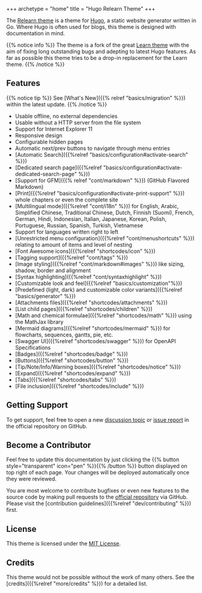 +++
archetype = "home"
title = "Hugo Relearn Theme"
+++

The [Relearn theme](https://github.com/McShelby/hugo-theme-relearn) is a theme for [Hugo](https://gohugo.io/), a static website generator written in Go. Where Hugo is often used for blogs, this theme is designed with documentation in mind.

{{% notice info %}}
The theme is a fork of the great [Learn theme](https://github.com/matcornic/hugo-theme-learn) with the aim of fixing long outstanding bugs and adepting to latest Hugo features. As far as possible this theme tries to be a drop-in replacement for the Learn theme.
{{% /notice %}}

## Features

{{% notice tip %}}
See [What's New]({{% relref "basics/migration" %}}) within the latest update.
{{% /notice %}}

- Usable offline, no external dependencies
- Usable without a HTTP server from the file system
- Support for Internet Explorer 11
- Responsive design
- Configurable hidden pages
- Automatic next/prev buttons to navigate through menu entries
- [Automatic Search]({{%relref "basics/configuration#activate-search" %}})
- [Dedicated search page]({{%relref "basics/configuration#activate-dedicated-search-page" %}})
- [Support for GFM]({{% relref "cont/markdown" %}}) (GitHub Flavored Markdown)
- [Print]({{%relref "basics/configuration#activate-print-support" %}}) whole chapters or even the complete site
- [Multilingual mode]({{%relref "cont/i18n" %}}) for English, Arabic, Simplified Chinese, Traditional Chinese, Dutch, Finnish (Suomi), French, German, Hindi, Indonesian, Italian, Japanese, Korean, Polish, Portuguese, Russian, Spanish, Turkish, Vietnamese
- Support for languages written right to left
- [Unrestricted menu configuration]({{%relref "cont/menushortcuts" %}}) relating to amount of items and level of nesting
- [Font Awesome icons]({{%relref "shortcodes/icon" %}})
- [Tagging support]({{%relref "cont/tags" %}})
- [Image styling]({{%relref "cont/markdown#images" %}}) like sizing, shadow, border and alignment
- [Syntax highlighting]({{%relref "cont/syntaxhighlight" %}})
- [Customizable look and feel]({{%relref "basics/customization"%}})
- [Predefined (light, dark) and customizable color variants]({{%relref "basics/generator" %}})
- [Attachments files]({{%relref "shortcodes/attachments" %}})
- [List child pages]({{%relref "shortcodes/children" %}})
- [Math and chemical formulae]({{%relref "shortcodes/math" %}}) using the MathJax library
- [Mermaid diagrams]({{%relref "shortcodes/mermaid" %}}) for flowcharts, sequences, gantts, pie, etc.
- [Swagger UI]({{%relref "shortcodes/swagger" %}}) for OpenAPI Specifications
- [Badges]({{%relref "shortcodes/badge" %}})
- [Buttons]({{%relref "shortcodes/button" %}})
- [Tip/Note/Info/Warning boxes]({{%relref "shortcodes/notice" %}})
- [Expand]({{%relref "shortcodes/expand" %}})
- [Tabs]({{%relref "shortcodes/tabs" %}})
- [File inclusion]({{%relref "shortcodes/include" %}})

## Getting Support

To get support, feel free to open a new [discussion topic](https://github.com/McShelby/hugo-theme-relearn/discussions) or [issue report](https://github.com/McShelby/hugo-theme-relearn/issues) in the official repository on GitHub.

## Become a Contributor

Feel free to update this documentation by just clicking the {{% button style="transparent" icon="pen" %}}{{% /button %}} button displayed on top right of each page. Your changes will be deployed automatically once they were reviewed.

You are most welcome to contribute bugfixes or even new features to the source code by making pull requests to the [official repository](https://github.com/McShelby/hugo-theme-relearn) via GitHub. Please visit the [contribution guidelines]({{%relref "dev/contributing" %}}) first.

## License

This theme is licensed under the [MIT License](https://github.com/McShelby/hugo-theme-relearn/blob/main/LICENSE).

## Credits

This theme would not be possible without the work of many others. See the [credits]({{%relref "more/credits" %}}) for a detailed list.
